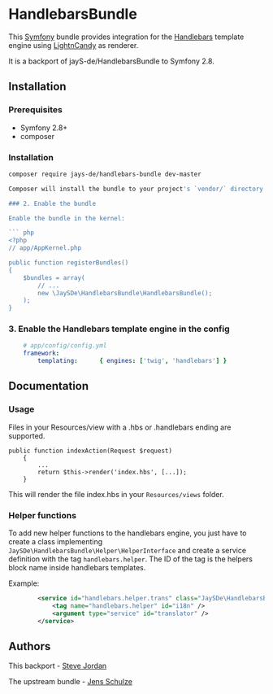 HandlebarsBundle
============

This [Symfony](http://symfony.com/) bundle provides integration for the [Handlebars](http://handlebarsjs.com/) template engine using [LightnCandy](https://packagist.org/packages/zordius/lightncandy) as renderer.

It is a backport of jayS-de/HandlebarsBundle to Symfony 2.8.

Installation
------------

### Prerequisites

 * Symfony 2.8+
 * composer


### Installation

```bash
composer require jays-de/handlebars-bundle dev-master

Composer will install the bundle to your project's `vendor/` directory.

### 2. Enable the bundle

Enable the bundle in the kernel:

``` php
<?php
// app/AppKernel.php

public function registerBundles()
{
    $bundles = array(
        // ...
        new \JaySDe\HandlebarsBundle\HandlebarsBundle();
    );
}
```

### 3. Enable the Handlebars template engine in the config

``` yml
    # app/config/config.yml
    framework:
        templating:      { engines: ['twig', 'handlebars'] }
```

Documentation
-------------

### Usage

Files in your Resources/view with a .hbs or .handlebars ending are supported.

```
public function indexAction(Request $request)
    {
        ...
        return $this->render('index.hbs', [...]);
    }
```

This will render the file index.hbs in your `Resources/views` folder.

### Helper functions

To add new helper functions to the handlebars engine, you just have to create a class implementing ```JaySDe\HandlebarsBundle\Helper\HelperInterface``` and create a service definition with the tag ```handlebars.helper```. The ID of the tag is the helpers block name inside handlebars templates.

Example:

```xml
        <service id="handlebars.helper.trans" class="JaySDe\HandlebarsBundle\Helper\TranslationHelper">
            <tag name="handlebars.helper" id="i18n" />
            <argument type="service" id="translator" />
        </service>
```

Authors
-------

This backport - [Steve Jordan](https://github.com/stevejordan)

The upstream bundle - [Jens Schulze](https://github.com/jayS-de)
